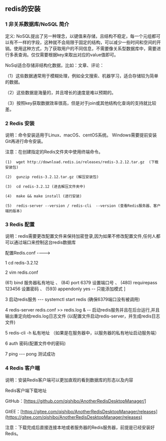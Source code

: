  
## redis的安装


### 1  非关系数据库/NoSQL 简介

定义:
NoSQL提出了另一种理念，以键值来存储，且结构不稳定，每一个元组都可以有不一样的字段，这种就不会局限于固定的结构，可以减少一些时间和空间的开销。使用这种方式，为了获取用户的不同信息，不需要像关系型数据库中，需要进行多表查询。仅仅需要根据key来取出对应的value值即可。

NoSql适合存储非结构化数据，比如：文章、评论：

（1）这些数据通常用于模糊处理，例如全文搜索、机器学习，适合存储较为简单的数据。

（2）这些数据是海量的，并且增长的速度是难以预期的。

（3）按照key获取数据效率很高，但是对于join或其他结构化查询的支持就比较差。



### 2  Redis 安装


说明：命令安装适用于Linux、macOS、centOS系统。 Windows需要提前安装Git再进行命令安装。

注意：在创建指定的Redis文件夹中使用终端命令。

```
(1)  wget http://download.redis.io/releases/redis-3.2.12.tar.gz  (下载安装包)

(2)  gunzip redis-3.2.12.tar.gz (解压安装包)

(3)  cd redis-3.2.12 (进去解压文件夹中)

(4)  make && make install (进行安装) 

(5)  redis-server --version / redis-cli  --version (查看Redis服务器、客户端的版本)
```

### 3 Redis 配置

说明：redis需要更改配置文件来保持加密登录,因为如果不修改配置文件,任何人都可以通过端口来控制这台redis数据库

配置Redis.conf ---->

1 cd redis-3.2.12

2 vim redis.conf 

(61)  bind 服务器私有地址 、
(84)  port 6379 设置端口号 、
(480) requirepass 123456  设置密码 、
(593) appendonly yes -- 只能添加模式 ]

3 启动redis服务 --- systemctl start redis  (确保6379端口没有被调用)
 
  
4 redis-server redis.conf >> redis.log &   -- 启动redis服务并且在后台运行,并且输出重定向给redis.log日志文件 
  (以配置文件启动redis-server，并生成redis日志文件)

5 redis-cli -h 私有地址  （如果是在服务器中，以服务器的私有地址启动服务端）


6 auth 密码(配置文件中的密码)


7 ping --- pong  测试成功



### 4 Redis 客户端

说明：安装Redis客户端可以更加直观的看到数据库的形态以及内容

Redis客户端下载地址


GitHub：[https://github.com/qishibo/AnotherRedisDesktopManager/]

GitEE：[https://gitee.com/qishibo/AnotherRedisDesktopManager/releases](https://gitee.com/qishibo/AnotherRedisDesktopManager/releases)

注意：下载完成后直接连接本地或者服务器的Redis服务器，前提是已经安装好Redis。
















